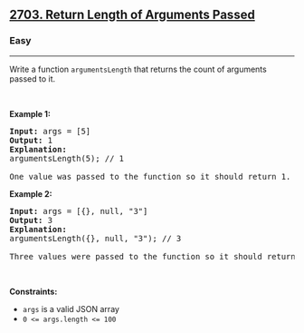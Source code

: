 <h2><a href="https://leetcode.com/problems/return-length-of-arguments-passed/solutions/">2703. Return Length of Arguments Passed</a></h2><h3>Easy</h3><hr>Write a function&nbsp;<code>argumentsLength</code> that returns the count of arguments passed to it.
<p>&nbsp;</p>
<p><strong class="example">Example 1:</strong></p>

<pre>
<strong>Input:</strong> args = [5]
<strong>Output:</strong> 1
<strong>Explanation:</strong>
argumentsLength(5); // 1

One value was passed to the function so it should return 1.
</pre>

<p><strong class="example">Example 2:</strong></p>

<pre>
<strong>Input:</strong> args = [{}, null, &quot;3&quot;]
<strong>Output:</strong> 3
<strong>Explanation:</strong> 
argumentsLength({}, null, &quot;3&quot;); // 3

Three values were passed to the function so it should return 3.
</pre>

<p>&nbsp;</p>
<p><strong>Constraints:</strong></p>

<ul>
	<li><code>args</code>&nbsp;is a valid JSON array</li>
	<li><code>0 &lt;= args.length &lt;= 100</code></li>
</ul>
